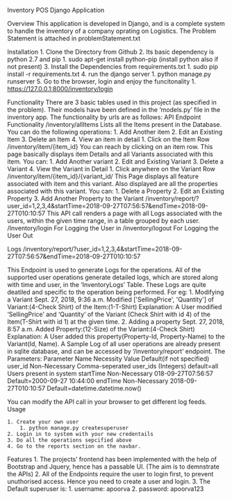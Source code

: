 ﻿Inventory POS Django Application

Overview
This application is developed in Django, and is a complete system to handle the inventory of a company oprating on Logistics. The Problem Statement is attached in problemStatement.txt

Installation
    1. Clone the Directory from Github
    2. Its basic dependency is python 2.7 and pip
        1. sudo apt-get install python-pip (install python also if not present)
    3. Install the Dependencies from requirements.txt
        1. sudo pip install -r requirements.txt
    4. run the django server
        1. python manage.py runserver
    5. Go to the browser, login and enjoy the funcitonality
        1. https://127.0.0.1:8000/inventory/login

Functionality
There are 3 basic tables used in this project (as specified in the problem). Their models have been defined in the ‘models.py’ file in the inventory app.  The functionality by urls are as follows:
API Endpoint
Functionality
/inventory/allItems
Lists all the Items present in the Database. You can do the following operations:
    1. Add Another item
    2. Edit an Existing Item
    3. Delete an Item
    4. View an item in detail 
        1. Click on the Item Row
/inventory/item/{item_id}
You can reach by clicking on an item row. This page basically displays item Details and all Variants associated with this item. You can:
    1. Add Another variant
    2. Edit and Existing Variant
    3. Delete a Variant
    4. View the Variant in Detail
        1. Click  anywhere on the Variant Row
/inventory/item/{item_id}/{variant_id/
This Page displays all feature associated with item and this variant. Also displayed are all the properties associated with this variant. You can:
    1. Delete a Property
    2. Edit an Existing Property
    3. Add Another Property to the Variant
/inventory/report/?user_id=1,2,3,4&startTime=2018-09-27T07:56:57&endTime=2018-09-27T010:10:57
This API call renders a page with all Logs associated with the users, within the given time range, in a table grouped by each user.
/Inventory/login
For Logging the User in
/inventory/logout
For Logging the User Out


Logs
/inventory/report/?user_id=1,2,3,4&startTime=2018-09-27T07:56:57&endTime=2018-09-27T010:10:57

This Endpoint is used to generate Logs for the operations. All of the supported user operations generate detailed logs, which are stored along with time and user, in the ‘InventoryLogs’ Table. These Logs are quite deatiled and specific to the operation being performed. For eg:
    1. Modifying a Variant
       Sept. 27, 2018, 9:36 a.m. Modified ['SellingPrice', 'Quantity'] of Variant:(4-Check Shirt) of the Item:(1-T-Shirt)
       Explanation: A User modified ‘SellingPrice’ and ‘Quantity’ of the Variant (Check Shirt with id 4) of the Item(T-Shirt with id 1) at the given time.
    2. Adding a property
       Sept. 27, 2018, 8:57 a.m. Added Property:(12-Size) of the Variant:(4-Check Shirt)
       Explanation: A User added this property(Property-Id, Property-Name) to the Variant(Id, Name).
A Sample Log of all user operations are already present in sqlite database, and can be accessed by ‘/inventory/report’ endpoint.
The Parameters:
Parameter Name
Necessity
Value
Default(if not specified)
user_id
Non-Necessary
Comma-seperated user_ids (Integers)
default=all Users present in system
startTime
Non-Necessary
018-09-27T07:56:57
Default=2000-09-27 10:44:00
endTime
Non-Necessary
2018-09-27T010:10:57
Default=datetime.datetime.now()

You can modify the API call in your browser to get different log feeds.
Usage

    1. Create your own user
        1. python manage.py createsuperuser
    2. Login in to system with your new credentails
    3. Do all the operations sepcified above
    4. Go to the reports section on the navbar.

Features
    1. The projects’ frontend has been implemented with the help of Bootstrap and Jquery, hence has a passable UI. (The aim is to demnstrate the APIs)
    2. All of the Endpoints require the user to login first, to prevent unuthorised access. Hence you need to create a user and login.
    3. The Default superuser is:
        1. username: apoorva
        2. password: apoorva123

